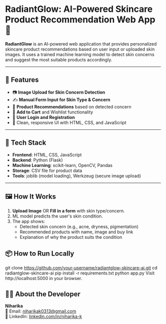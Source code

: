 # RadiantGlow: AI-Powered Skincare Product Recommendation Web App 💫

**RadiantGlow** is an AI-powered web application that provides personalized skincare product recommendations based on user input or uploaded skin images. It uses a trained machine learning model to detect skin concerns and suggest the most suitable products accordingly.

---

## 🚀 Features

- 📷 **Image Upload for Skin Concern Detection**
- ✍️ **Manual Form Input for Skin Type & Concern**
- 🎯 **Product Recommendations** based on detected concern
- 🛒 **Add to Cart** and Wishlist functionality
- 🔐 **User Login and Registration**
- 🎨 Clean, responsive UI with HTML, CSS, and JavaScript

---

## 🧠 Tech Stack

- **Frontend**: HTML, CSS, JavaScript
- **Backend**: Python (Flask)
- **Machine Learning**: scikit-learn, OpenCV, Pandas
- **Storage**: CSV file for product data
- **Tools**: joblib (model loading), Werkzeug (secure image upload)

---

## 🖼️ How It Works

1. **Upload Image** OR **Fill in a form** with skin type/concern.
2. ML model predicts the user's skin condition.
3. The app shows:
   - Detected skin concern (e.g., acne, dryness, pigmentation)
   - Recommended products with name, image and buy link
   - Explanation of why the product suits the condition



## 📦 How to Run Locally


git clone https://github.com/your-username/radiantglow-skincare-ai.git
cd radiantglow-skincare-ai
pip install -r requirements.txt
python app.py
Visit http://localhost:5000 in your browser.

## 👩‍💻 About the Developer

**Niharika**  
📧 Email: [niharikak0313@gmail.com](mailto:niharikak0313@gmail.com)  
🔗 LinkedIn: [linkedin.com/in/niharika-k](https://www.linkedin.com/in/niharika-k-9502b32a4)






